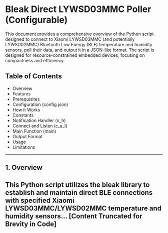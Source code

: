 # Bleak Direct LYWSD03MMC Poller (Configurable)

This document provides a comprehensive overview of the Python script designed to connect to Xiaomi LYWSD03MMC (and potentially LYWSD02MMC) Bluetooth Low Energy (BLE) temperature and humidity sensors, poll their data, and output it in a JSON-like format. The script is designed for resource-constrained embedded devices, focusing on compactness and efficiency.

## Table of Contents
- Overview
- Features
- Prerequisites
- Configuration (config.json)
- How it Works
- Constants
- Notification Handler (n_h)
- Connect and Listen (c_a_l)
- Main Function (main)
- Output Format
- Usage
- Limitations

---

## 1. Overview

This Python script utilizes the bleak library to establish and maintain direct BLE connections with specified Xiaomi LYWSD03MMC/LYWSD02MMC temperature and humidity sensors...
[Content Truncated for Brevity in Code]
---
